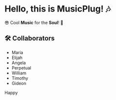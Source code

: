 # Hello, this is MusicPlug! 🎶 

😎 Cool **Music** for the **Soul**! 🌟

## 🛠 Collaborators
- Maria
- Elijah
- Angela
- Perpetual
- William
- Timothy
- Gideon
  
Happy
